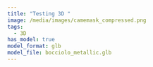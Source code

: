 ```yaml
---
title: "Testing 3D "
image: /media/images/camemask_compressed.png
tags:
  - 3D
has_model: true
model_format: glb
model_file: bocciolo_metallic.glb
---
```

